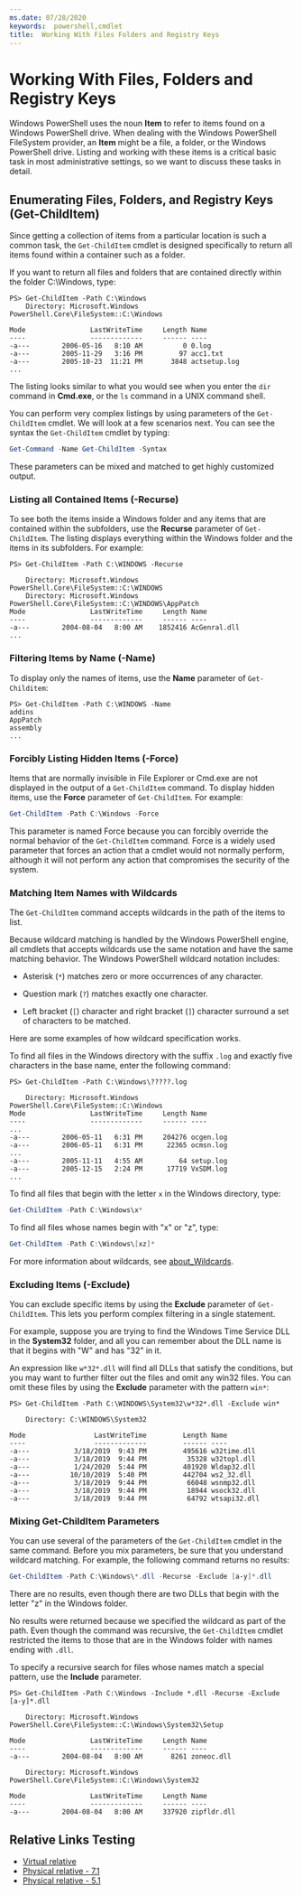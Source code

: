 ```yaml
---
ms.date: 07/28/2020
keywords:  powershell,cmdlet
title:  Working With Files Folders and Registry Keys
---
```

# Working With Files, Folders and Registry Keys

Windows PowerShell uses the noun **Item** to refer to items found on a Windows PowerShell drive.
When dealing with the Windows PowerShell FileSystem provider, an **Item** might be a file, a folder,
or the Windows PowerShell drive. Listing and working with these items is a critical basic task in
most administrative settings, so we want to discuss these tasks in detail.

## Enumerating Files, Folders, and Registry Keys (Get-ChildItem)

Since getting a collection of items from a particular location is such a common task, the
`Get-ChildItem` cmdlet is designed specifically to return all items found within a container such as
a folder.

If you want to return all files and folders that are contained directly within the folder
C:\\Windows, type:

```
PS> Get-ChildItem -Path C:\Windows
    Directory: Microsoft.Windows PowerShell.Core\FileSystem::C:\Windows

Mode                LastWriteTime     Length Name
----                -------------     ------ ----
-a---        2006-05-16   8:10 AM          0 0.log
-a---        2005-11-29   3:16 PM         97 acc1.txt
-a---        2005-10-23  11:21 PM       3848 actsetup.log
...
```

The listing looks similar to what you would see when you enter the `dir` command in **Cmd.exe**, or
the `ls` command in a UNIX command shell.

You can perform very complex listings by using parameters of the `Get-ChildItem` cmdlet. We will
look at a few scenarios next. You can see the syntax the `Get-ChildItem` cmdlet by typing:

```powershell
Get-Command -Name Get-ChildItem -Syntax
```

These parameters can be mixed and matched to get highly customized output.

### Listing all Contained Items (-Recurse)

To see both the items inside a Windows folder and any items that are contained within the
subfolders, use the **Recurse** parameter of `Get-ChildItem`. The listing displays everything within
the Windows folder and the items in its subfolders. For example:

```
PS> Get-ChildItem -Path C:\WINDOWS -Recurse

    Directory: Microsoft.Windows PowerShell.Core\FileSystem::C:\WINDOWS
    Directory: Microsoft.Windows PowerShell.Core\FileSystem::C:\WINDOWS\AppPatch
Mode                LastWriteTime     Length Name
----                -------------     ------ ----
-a---        2004-08-04   8:00 AM    1852416 AcGenral.dll
...
```

### Filtering Items by Name (-Name)

To display only the names of items, use the **Name** parameter of `Get-Childitem`:

```
PS> Get-ChildItem -Path C:\WINDOWS -Name
addins
AppPatch
assembly
...
```

### Forcibly Listing Hidden Items (-Force)

Items that are normally invisible in File Explorer or Cmd.exe are not displayed in the output of a
`Get-ChildItem` command. To display hidden items, use the **Force** parameter of `Get-ChildItem`.
For example:

```powershell
Get-ChildItem -Path C:\Windows -Force
```

This parameter is named Force because you can forcibly override the normal behavior of the
`Get-ChildItem` command. Force is a widely used parameter that forces an action that a cmdlet would
not normally perform, although it will not perform any action that compromises the security of the
system.

### Matching Item Names with Wildcards

The `Get-ChildItem` command accepts wildcards in the path of the items to list.

Because wildcard matching is handled by the Windows PowerShell engine, all cmdlets that accepts
wildcards use the same notation and have the same matching behavior. The Windows PowerShell wildcard
notation includes:

- Asterisk (`*`) matches zero or more occurrences of any character.

- Question mark (`?`) matches exactly one character.

- Left bracket (`[`) character and right bracket (`]`) character surround a set of characters to be
  matched.

Here are some examples of how wildcard specification works.

To find all files in the Windows directory with the suffix `.log` and exactly five characters in the
base name, enter the following command:

```
PS> Get-ChildItem -Path C:\Windows\?????.log

    Directory: Microsoft.Windows PowerShell.Core\FileSystem::C:\Windows
Mode                LastWriteTime     Length Name
----                -------------     ------ ----
...
-a---        2006-05-11   6:31 PM     204276 ocgen.log
-a---        2006-05-11   6:31 PM      22365 ocmsn.log
...
-a---        2005-11-11   4:55 AM         64 setup.log
-a---        2005-12-15   2:24 PM      17719 VxSDM.log
...
```

To find all files that begin with the letter `x` in the Windows directory, type:

```powershell
Get-ChildItem -Path C:\Windows\x*
```

To find all files whose names begin with "x" or "z", type:

```powershell
Get-ChildItem -Path C:\Windows\[xz]*
```

For more information about wildcards, see [about_Wildcards](/powershell/module/microsoft.powershell.core/about/about_wildcards).

### Excluding Items (-Exclude)

You can exclude specific items by using the **Exclude** parameter of `Get-ChildItem`. This lets you
perform complex filtering in a single statement.

For example, suppose you are trying to find the Windows Time Service DLL in the **System32** folder,
and all you can remember about the DLL name is that it begins with "W" and has "32" in it.

An expression like `w*32*.dll` will find all DLLs that satisfy the conditions, but you may want to
further filter out the files and omit any win32 files. You can omit these files by using the
**Exclude** parameter with the pattern `win*`:

```
PS> Get-ChildItem -Path C:\WINDOWS\System32\w*32*.dll -Exclude win*

    Directory: C:\WINDOWS\System32

Mode                 LastWriteTime         Length Name
----                 -------------         ------ ----
-a---           3/18/2019  9:43 PM         495616 w32time.dll
-a---           3/18/2019  9:44 PM          35328 w32topl.dll
-a---           1/24/2020  5:44 PM         401920 Wldap32.dll
-a---          10/10/2019  5:40 PM         442704 ws2_32.dll
-a---           3/18/2019  9:44 PM          66048 wsnmp32.dll
-a---           3/18/2019  9:44 PM          18944 wsock32.dll
-a---           3/18/2019  9:44 PM          64792 wtsapi32.dll
```

### Mixing Get-ChildItem Parameters

You can use several of the parameters of the `Get-ChildItem` cmdlet in the same command. Before you
mix parameters, be sure that you understand wildcard matching. For example, the following command
returns no results:

```powershell
Get-ChildItem -Path C:\Windows\*.dll -Recurse -Exclude [a-y]*.dll
```

There are no results, even though there are two DLLs that begin with the letter "z" in the Windows
folder.

No results were returned because we specified the wildcard as part of the path. Even though the
command was recursive, the `Get-ChildItem` cmdlet restricted the items to those that are in the
Windows folder with names ending with `.dll`.

To specify a recursive search for files whose names match a special pattern, use the **Include**
parameter.

```
PS> Get-ChildItem -Path C:\Windows -Include *.dll -Recurse -Exclude [a-y]*.dll

    Directory: Microsoft.Windows PowerShell.Core\FileSystem::C:\Windows\System32\Setup

Mode                LastWriteTime     Length Name
----                -------------     ------ ----
-a---        2004-08-04   8:00 AM       8261 zoneoc.dll

    Directory: Microsoft.Windows PowerShell.Core\FileSystem::C:\Windows\System32

Mode                LastWriteTime     Length Name
----                -------------     ------ ----
-a---        2004-08-04   8:00 AM     337920 zipfldr.dll
```

## Relative Links Testing

- [Virtual relative](../../module/microsoft.powershell.core/about/about_wildcards.md)
- [Physical relative - 7.1](../../7.1/microsoft.powershell.core/about/about_wildcards.md)
- [Physical relative - 5.1](../../5.1/microsoft.powershell.core/about/about_wildcards.md)